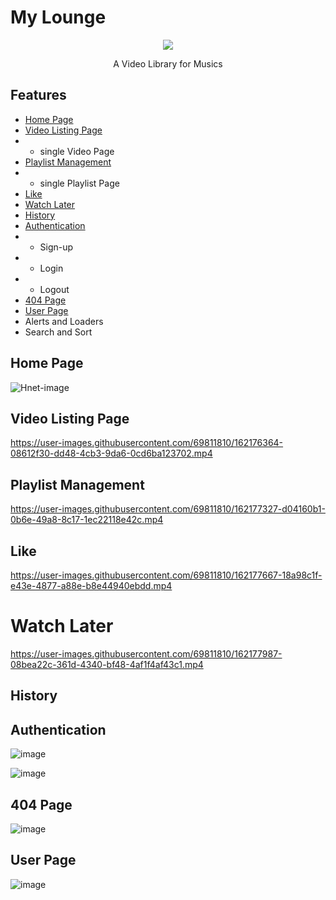
# My Lounge
<!-- ![BrandImage](https://user-images.githubusercontent.com/69811810/162174435-41cf0e0b-0e8d-4eaa-a59b-71138e1a332c.svg) -->
<p align="center">
<img src="https://user-images.githubusercontent.com/69811810/162174435-41cf0e0b-0e8d-4eaa-a59b-71138e1a332c.svg">
</p>
<p align="center">
A Video Library for Musics 
</p>

## Features
- [Home Page](#home-page) 
- [Video Listing Page](#video-listing-page)
- - single Video Page
- [Playlist Management](#playlist-management)
- - single Playlist Page
- [Like](#like)
- [Watch Later](#watch-later)
- [History](#history)
-  [Authentication](#authentication)
- - Sign-up
- - Login
- - Logout
- [404 Page](#404-page)
- [User Page](#user-page)
- Alerts and Loaders
- Search and Sort



## Home Page
![Hnet-image](https://user-images.githubusercontent.com/69811810/162175519-ad739567-9d07-40d7-a6fa-3e893e8a456d.gif)

## Video Listing Page
https://user-images.githubusercontent.com/69811810/162176364-08612f30-dd48-4cb3-9da6-0cd6ba123702.mp4

## Playlist Management
https://user-images.githubusercontent.com/69811810/162177327-d04160b1-0b6e-49a8-8c17-1ec22118e42c.mp4

## Like
https://user-images.githubusercontent.com/69811810/162177667-18a98c1f-e43e-4877-a88e-b8e44940ebdd.mp4

# Watch Later
https://user-images.githubusercontent.com/69811810/162177987-08bea22c-361d-4340-bf48-4af1f4af43c1.mp4


## History


## Authentication
![image](https://user-images.githubusercontent.com/69811810/162178729-44efa72a-42b8-4f8c-a100-2d031d808310.png)

![image](https://user-images.githubusercontent.com/69811810/162178793-c9f5ec74-981e-4b3e-9348-9f3dd21727c7.png)



## 404 Page
![image](https://user-images.githubusercontent.com/69811810/162184570-d4866b60-3192-4c48-8393-be731b97324b.png)

## User Page
![image](https://user-images.githubusercontent.com/69811810/162219773-fcd5bf7c-a0f3-48c5-a160-04ebcd30286f.png)

